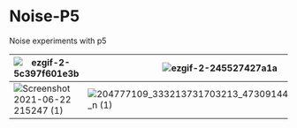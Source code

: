 # Noise-P5


Noise experiments with p5


![ezgif-2-5c397f601e3b](https://user-images.githubusercontent.com/17143693/123219993-68649480-d4c5-11eb-91a3-a6cb42f7bddb.gif) |![ezgif-2-245527427a1a](https://user-images.githubusercontent.com/17143693/123219823-3c491380-d4c5-11eb-93e8-b22b87be9b41.gif) | 
-----------|----------------
![Screenshot 2021-06-22 215247 (1)](https://user-images.githubusercontent.com/17143693/123220413-d8731a80-d4c5-11eb-9eab-859411284779.png) | ![204777109_333213731703213_4730914481237256688_n (1)](https://user-images.githubusercontent.com/17143693/123220014-6f8ba280-d4c5-11eb-88f3-3e2562eda6f6.png) 

